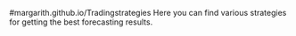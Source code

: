#margarith.github.io/Tradingstrategies
Here you can find various strategies for getting the best forecasting  results.
